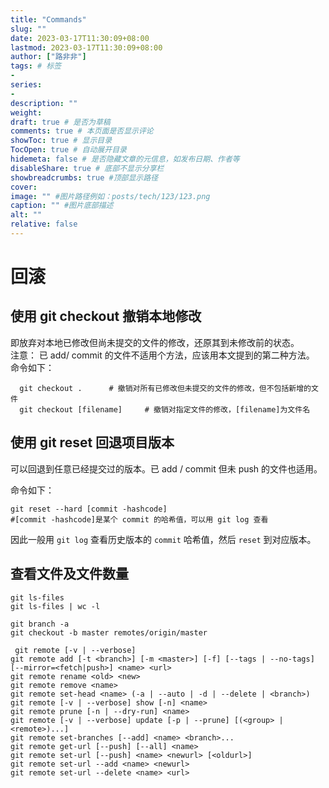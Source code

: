 ```yaml
---
title: "Commands"
slug: ""
date: 2023-03-17T11:30:09+08:00
lastmod: 2023-03-17T11:30:09+08:00
author: ["路非非"]
tags: # 标签
-
series:
-
description: ""
weight:
draft: true # 是否为草稿
comments: true # 本页面是否显示评论
showToc: true # 显示目录
TocOpen: true # 自动展开目录
hidemeta: false # 是否隐藏文章的元信息，如发布日期、作者等
disableShare: true # 底部不显示分享栏
showbreadcrumbs: true #顶部显示路径
cover:
image: "" #图片路径例如：posts/tech/123/123.png
caption: "" #图片底部描述
alt: ""
relative: false
---
```


# 回滚

## 使用 git checkout 撤销本地修改

即放弃对本地已修改但尚未提交的文件的修改，还原其到未修改前的状态。  
注意： 已 add/ commit 的文件不适用个方法，应该用本文提到的第二种方法。  
命令如下：
```shell
  git checkout .      # 撤销对所有已修改但未提交的文件的修改，但不包括新增的文件
  git checkout [filename]     # 撤销对指定文件的修改，[filename]为文件名
 ```

## 使用 git reset 回退项目版本

可以回退到任意已经提交过的版本。已 add / commit 但未 push 的文件也适用。

命令如下：
```shell
git reset --hard [commit -hashcode]
#[commit -hashcode]是某个 commit 的哈希值，可以用 git log 查看
```
因此一般用 `git log` 查看历史版本的 `commit` 哈希值，然后 `reset` 到对应版本。

## 查看文件及文件数量
```shell
git ls-files
git ls-files | wc -l
```

```shell
git branch -a
git checkout -b master remotes/origin/master
```

```shell
 git remote [-v | --verbose]
git remote add [-t <branch>] [-m <master>] [-f] [--tags | --no-tags] [--mirror=<fetch|push>] <name> <url>
git remote rename <old> <new>
git remote remove <name>
git remote set-head <name> (-a | --auto | -d | --delete | <branch>)
git remote [-v | --verbose] show [-n] <name>
git remote prune [-n | --dry-run] <name>
git remote [-v | --verbose] update [-p | --prune] [(<group> | <remote>)...]
git remote set-branches [--add] <name> <branch>...
git remote get-url [--push] [--all] <name>
git remote set-url [--push] <name> <newurl> [<oldurl>]
git remote set-url --add <name> <newurl>
git remote set-url --delete <name> <url>

```



